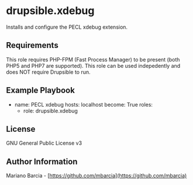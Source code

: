 drupsible.xdebug
========================

Installs and configure the PECL xdebug extension.

Requirements
------------

This role requires PHP-FPM (Fast Process Manager) to be present (both PHP5 and PHP7 are supported).
This role can be used indepedently and does NOT require Drupsible to run.

Example Playbook
----------------

- name: PECL xdebug
  hosts: localhost
  become: True
  roles:
    - role: drupsible.xdebug

License
-------

GNU General Public License v3

Author Information
------------------

Mariano Barcia - [https://github.com/mbarcia](https://github.com/mbarcia)
